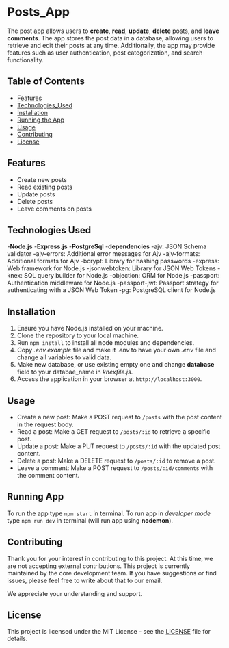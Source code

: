 # Posts_App

The post app allows users to **create**, **read**, **update**, **delete** posts, and **leave comments**. The app stores the post data in a database, allowing users to retrieve and edit their posts at any time. Additionally, the app may provide features such as user authentication, post categorization, and search functionality.

## Table of Contents
- [Features](#features)
- [Technologies_Used](#technologies-used)
- [Installation](#installation)
- [Running the App](#running-the-app)
- [Usage](#usage)
- [Contributing](#contributing)
- [License](#license)

## Features

- Create new posts
- Read existing posts
- Update posts
- Delete posts
- Leave comments on posts


## Technologies Used

-**Node.js**
-**Express.js**
-**PostgreSql**
-**dependencies**
    -ajv: JSON Schema validator
    -ajv-errors: Additional error messages for Ajv
    -ajv-formats: Additional formats for Ajv
    -bcrypt: Library for hashing passwords
    -express: Web framework for Node.js
    -jsonwebtoken: Library for JSON Web Tokens
    -knex: SQL query builder for Node.js
    -objection: ORM for Node.js
    -passport: Authentication middleware for Node.js
    -passport-jwt: Passport strategy for authenticating with a JSON Web Token
    -pg: PostgreSQL client for Node.js


## Installation

1. Ensure you have Node.js installed on your machine.
2. Clone the repository to your local machine.
3. Run `npm install` to install all node modules and dependencies.
4. Copy *.env.example* file and make it *.env* to have your own *.env* file and change all variables to valid data.
5. Make new database, or use existing empty one and change **database** field to your databae_name in *knexfile.js*.
6. Access the application in your browser at `http://localhost:3000`.


## Usage

- Create a new post: Make a POST request to `/posts` with the post content in the request body.
- Read a post: Make a GET request to `/posts/:id` to retrieve a specific post.
- Update a post: Make a PUT request to `/posts/:id` with the updated post content.
- Delete a post: Make a DELETE request to `/posts/:id` to remove a post.
- Leave a comment: Make a POST request to `/posts/:id/comments` with the comment content.


## Running App

To run the app type `npm start` in terminal.
To run app in *developer mode* type `npm run dev` in terminal (will run app using **nodemon**).


## Contributing

Thank you for your interest in contributing to this project. At this time, we are not accepting external contributions. This project is currently maintained by the core development team. If you have suggestions or find issues, please feel free to write about that to our email.

We appreciate your understanding and support.


## License

This project is licensed under the MIT License - see the [LICENSE](LICENSE) file for details.